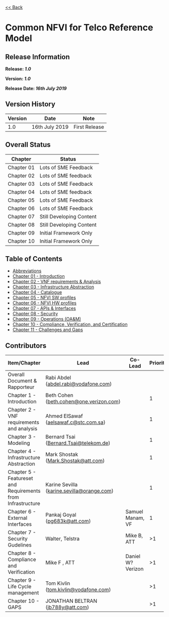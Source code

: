 [<< Back](https://cntt-n.github.io/CNTT/)
# Common NFVI for Telco Reference Model

<!--<p><span style="color: #ff0000;"><strong>** Note:</strong> This is a live (not released) document and is being updated regularly.</span></p>-->

## Release Information
**Release: _1.0_**

**Version: _1.0_**

**Release Date: _16th July 2019_**

## Version History

| Version | Date | Note
| --- | --- | --- |
| 1.0 | 16th July 2019 | First Release|


## Overall Status

| Chapter | Status |
| --- | --- |
| Chapter 01 | Lots of SME Feedback |
| Chapter 02 | Lots of SME feedback |
| Chapter 03 | Lots of SME Feedback |
| Chapter 04 | Lots of SME feedback |
| Chapter 05 | Lots of SME Feedback |
| Chapter 06 | Lots of SME Feedback |
| Chapter 07 | Still Developing Content |
| Chapter 08 | Still Developing Content |
| Chapter 09 | Initial Framework Only |
| Chapter 10 | Initial Framework Only |

## Table of Contents
* [Abbreviations](abbreviations.md)
* [Chapter 01 - Introduction](chapters/chapter01.md)
* [Chapter 02 - VNF requirements & Analysis](chapters/chapter02.md)
* [Chapter 03 - Infrastructure Abstraction](chapters/chapter03.md)
* [Chapter 04 - Catalogue](chapters/chapter04.md)
* [Chapter 05 - NFVI SW profiles](chapters/chapter05.md)
* [Chapter 06 - NFVI HW profiles](chapters/chapter06.md)
* [Chapter 07 - APIs & Interfaces](chapters/chapter07.md)
* [Chapter 08 - Security](chapters/chapter08.md)
* [Chapter 09 - Operations (OA&M)](chapters/chapter09.md)
* [Chapter 10 - Compliance, Verification, and Certification](chapters/chapter10.md)
* [Chapter 11 - Challenges and Gaps](chapters/chapter11.md)

## Contributors


| Item/Chapter | Lead | Co-Lead | Priority |
|-------------------------------------------|---------------------------------------------------------------------------------------------------------------------|------------|------------|
| Overall Document & Rapporteur | Rabi Abdel (abdel.rabi@vodafone.com) |  | |
| Chapter 1 - Introduction | Beth Cohen (beth.cohen@one.verizon.com) | | 1 |
| Chapter 2 - VNF requirements and analysis | Ahmed ElSawaf (aelsawaf.c@stc.com.sa) | | 1 |
| Chapter 3 - Modeling | Bernard Tsai (Bernard.Tsai@telekom.de) | | 1 |
| Chapter 4 - Infrastructure Abstraction | Mark Shostak (Mark.Shostak@att.com) | | 1 |
| Chapter 5 - Featureset and Requirements from Infrastructure | Karine Sevilla (karine.sevilla@orange.com) | | 1 |
| Chapter 6 - External Interfaces | Pankaj Goyal (pg683k@att.com) | Samuel Manam, VF| 1 |
| Chapter 7 - Security Gudelines | Walter, Telstra  | Mike B, ATT | >1 |
| Chapter 8 - Compliance and Verification | Mike F , ATT | Daniel W? Verizon | >1 |
| Chapter 9 - Life Cycle management | Tom Kivlin (tom.kivlin@vodafone.com) | | >1 |
| Chapter 10 - GAPS | JONATHAN BELTRAN (jb788y@att.com) | | >1 |
